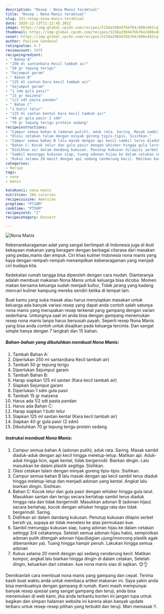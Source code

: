 ```yaml
---
description: "Resep : Nona Manis teraktual"
title: "Resep : Nona Manis teraktual"
slug: 331-resep-nona-manis-teraktual
date: 2020-12-23T11:12:45.302Z
image: https://img-global.cpcdn.com/recipes/5158a298447bb764/680x482cq70/nona-manis-foto-resep-utama.jpg
thumbnail: https://img-global.cpcdn.com/recipes/5158a298447bb764/680x482cq70/nona-manis-foto-resep-utama.jpg
cover: https://img-global.cpcdn.com/recipes/5158a298447bb764/680x482cq70/nona-manis-foto-resep-utama.jpg
author: Pauline Sandoval
ratingvalue: 4.7
reviewcount: 1975
recipeingredient:
- " Bahan A"
- "250 ml santankara Kecil tambah air"
- "50 gr tepung terigu"
- "Sejumput garam"
- " Bahan B"
- "125 ml santan Kara kecil tambah air"
- "Sejumput garam"
- "1 sdm gula pasir"
- "15 gr maizena"
- "1/2 sdt pasta pandan"
- " Bahan C"
- "1 butir telur"
- "125 ml santan kental Kara kecil tambah air"
- "40 gr gula pasir 2 sdm"
- "70 gr tepung terigu protein sedang"
recipeinstructions:
- "Campur semua bahan A (adonan putih), aduk rata. Saring. Masak sambil diaduk-aduk dengan api kecil hingga meletup-letup. Matikan api. Aduk-aduk hingga licin, agak kental, tidak bergerindil. Biarkan dingin. Lalu masukkan ke dalam plastik segitiga. Sisihkan."
- "Olesi cetakan talam dengan minyak goreng tipis-tipis. Sisihkan."
- "Campur semua bahan B lalu masak dengan api kecil sambil terus diaduk hingga meletup-letup dan menjadi adonan yang kental. Angkat lalu biarkan dingin. Sisihkan."
- "Bahan C: Kocok telur dan gula pasir dengan whisker hingga gula larut. Masukkan santan dan terigu secara bertahap sambil terus diaduk hingga rata dan tidak bergerindil. Masukkan adonan B (adonan hijau) secara bertahap, kocok dengan whisker hingga rata dan tidak bergerindil. Saring."
- "Didihkan air dalam dandang kukusan. Penutup kukusan dilapisi serbet bersih ya, supaya air tidak menetesi ke atas permukaan kue."
- "Sambil menunggu kukusan siap, tuang adonan hijau ke dalam cetakan setinggi 3/4 cetakannya. Setelah semua adonan hijau habis, semprotkan adonan putih ditengah adonan hijau(bagian ujung/moncong plastik agak dibenamkan ya). Tuang hingga hampir penuh. Lakukan hingga semua adonan"
- "Kukus selama 20 menit dengan api sedang cenderung kecil. Matikan kompor, angkat lalu biarkan hingga dingin di dalam cetakan, Setelah dingin, keluarkan dari cetakan. kue nona manis siao di sajikan. 😊👌"
categories:
- Recipe
tags:
- nona
- manis

katakunci: nona manis 
nutrition: 284 calories
recipecuisine: American
preptime: "PT18M"
cooktime: "PT56M"
recipeyield: "2"
recipecategory: Dessert

---
```



![Nona Manis](https://img-global.cpcdn.com/recipes/5158a298447bb764/680x482cq70/nona-manis-foto-resep-utama.jpg)

Kebenarekaragaman adat yang sangat berlimpah di Indonesia juga di ikuti kekayaan makanan yang beragam dengan berbagai citarasa dari masakan yang pedas,manis dan empuk. Ciri khas kuliner Indonesia nona manis yang kaya dengan rempah-rempah menampilkan keberaragaman yang menjadi ciri budaya kita.


Kedekatan rumah tangga bisa diperoleh dengan cara mudah. Diantaranya adalah membuat makanan Nona Manis untuk keluarga bisa dicoba. Momen makan bersama keluarga sudah menjadi kultur, Tidak jarang yang kadang mencari kuliner kampung mereka sendiri ketika di tempat lain.



Buat kamu yang suka masak atau harus menyiapkan masakan untuk keluarga ada banyak variasi resep yang dapat anda contoh salah satunya nona manis yang merupakan resep terkenal yang gampang dengan varian sederhana. Untungnya saat ini anda bisa dengan gampang menemukan resep nona manis tanpa harus bersusah payah.
Seperti resep Nona Manis yang bisa anda contoh untuk disajikan pada keluarga tercinta. Dan sangat simple hanya dengan 7 langkah dan 15 bahan.


<!--inarticleads1-->

##### Bahan-bahan yang dibutuhkan membuat Nona Manis:

1. Tambah  Bahan A:
1. Diperlukan 250 ml santan(kara Kecil tambah air)
1. Tambah 50 gr tepung terigu
1. Diperlukan Sejumput garam
1. Tambah  Bahan B:
1. Harap siapkan 125 ml santan (Kara kecil tambah air)
1. Siapkan Sejumput garam
1. Diperlukan 1 sdm gula pasir
1. Tambah 15 gr maizena
1. Harus ada 1/2 sdt pasta pandan
1. Harus ada  Bahan C:
1. Harap siapkan 1 butir telur
1. Siapkan 125 ml santan kental (Kara kecil tambah air)
1. Siapkan 40 gr gula pasir (2 sdm)
1. Dibutuhkan 70 gr tepung terigu protein sedang




<!--inarticleads2-->

##### Instruksi membuat  Nona Manis:

1. Campur semua bahan A (adonan putih), aduk rata. Saring. Masak sambil diaduk-aduk dengan api kecil hingga meletup-letup. Matikan api. Aduk-aduk hingga licin, agak kental, tidak bergerindil. Biarkan dingin. Lalu masukkan ke dalam plastik segitiga. Sisihkan.
1. Olesi cetakan talam dengan minyak goreng tipis-tipis. Sisihkan.
1. Campur semua bahan B lalu masak dengan api kecil sambil terus diaduk hingga meletup-letup dan menjadi adonan yang kental. Angkat lalu biarkan dingin. Sisihkan.
1. Bahan C: Kocok telur dan gula pasir dengan whisker hingga gula larut. Masukkan santan dan terigu secara bertahap sambil terus diaduk hingga rata dan tidak bergerindil. Masukkan adonan B (adonan hijau) secara bertahap, kocok dengan whisker hingga rata dan tidak bergerindil. Saring.
1. Didihkan air dalam dandang kukusan. Penutup kukusan dilapisi serbet bersih ya, supaya air tidak menetesi ke atas permukaan kue.
1. Sambil menunggu kukusan siap, tuang adonan hijau ke dalam cetakan setinggi 3/4 cetakannya. Setelah semua adonan hijau habis, semprotkan adonan putih ditengah adonan hijau(bagian ujung/moncong plastik agak dibenamkan ya). Tuang hingga hampir penuh. Lakukan hingga semua adonan
1. Kukus selama 20 menit dengan api sedang cenderung kecil. Matikan kompor, angkat lalu biarkan hingga dingin di dalam cetakan, Setelah dingin, keluarkan dari cetakan. kue nona manis siao di sajikan. 😊👌




Demikianlah cara membuat nona manis yang gampang dan cepat. Terima kasih buat waktu anda untuk membaca artikel makanan ini. Saya yakin anda bisa membuatnya dengan gampang di rumah. Kami masih mempunyai banyak resep spesial yang sangat gampang dan teruji, anda bisa menemukan di web kami, jika anda terbantu konten ini jangan lupa untuk bagikan dan simpan halaman website ini karena akan banyak update terbaru untuk resep-resep pilihan yang terbukti dan teruji. Mari memasak !!. 
